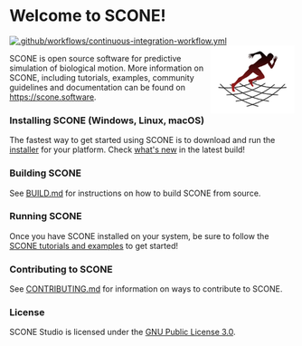 # Welcome to SCONE!
[![.github/workflows/continuous-integration-workflow.yml](https://github.com/tgeijten/scone-studio/actions/workflows/continuous-integration-workflow.yml/badge.svg)](https://github.com/tgeijten/scone-studio/actions/workflows/continuous-integration-workflow.yml)
<img align="right" height="120" src="https://github.com/tgeijten/scone-studio/blob/master/resources/ui/scone_logo_notext.png">

SCONE is open source software for predictive simulation of biological
motion. More information on SCONE, including tutorials, examples, community
guidelines and documentation can be found on https://scone.software.

### Installing SCONE (Windows, Linux, macOS)

The fastest way to get started using SCONE is to download and run the [installer](https://scone.software/doku.php?id=install) for your platform. Check [what's new](https://scone.software/doku.php?id=changes) in the latest build!

### Building SCONE

See [BUILD.md](BUILD.md) for instructions on how to build SCONE from source.

### Running SCONE

Once you have SCONE installed on your system, be sure to follow the [SCONE
tutorials and examples](https://scone.software/doku.php?id=tutorials:start) to
get started!

### Contributing to SCONE

See [CONTRIBUTING.md](CONTRIBUTING.md) for information on ways to contribute to
SCONE.

### License

SCONE Studio is licensed under the [GNU Public License
3.0](https://www.gnu.org/licenses/gpl-3.0.en.html).
